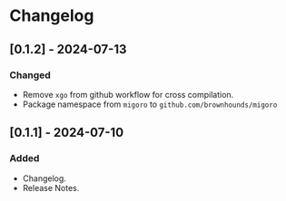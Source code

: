 # Changelog

## [0.1.2] - 2024-07-13

### Changed

- Remove `xgo` from github workflow for cross compilation.
- Package namespace from `migoro` to `github.com/brownhounds/migoro`

## [0.1.1] - 2024-07-10

### Added

- Changelog.
- Release Notes.
